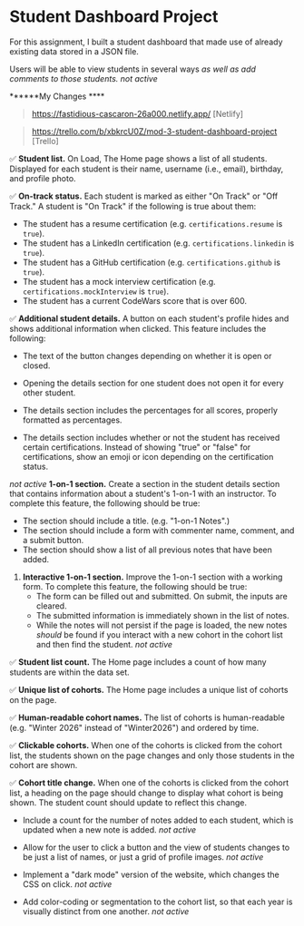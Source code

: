 # Student Dashboard Project

For this assignment, I built a student dashboard that made use of already existing data stored in a JSON file. 

Users will be able to view students in several ways 
_as well as add comments to those students._ *not active*


******My Changes ****

>https://fastidious-cascaron-26a000.netlify.app/ [Netlify]

>https://trello.com/b/xbkrcU0Z/mod-3-student-dashboard-project [Trello]


✅ **Student list.** On Load, The Home page shows a list of all students. Displayed for each student is their name, username (i.e., email), birthday, and profile photo.

 ✅ **On-track status.** Each student is marked as either "On Track" or "Off Track." A student is "On Track" if the following is true about them:
   - The student has a resume certification (e.g. `certifications.resume` is `true`).
   - The student has a LinkedIn certification (e.g. `certifications.linkedin` is `true`).
   - The student has a GitHub certification (e.g. `certifications.github` is `true`).
   - The student has a mock interview certification (e.g. `certifications.mockInterview` is `true`).
   - The student has a current CodeWars score that is over 600.

 ✅ **Additional student details.** A button on each student's profile hides and shows additional information when clicked. This feature includes the following:
   - The text of the button changes depending on whether it is open or closed.
   - Opening the details section for one student does not open it for every other student.


   - The details section includes the percentages for all scores, properly formatted as percentages.


   - The details section includes whether or not the student has received certain certifications. Instead of showing "true" or "false" for certifications, show an emoji or icon depending on the certification status.



*not active*
 **1-on-1 section.** Create a section in the student details section that contains information about a student's 1-on-1 with an instructor. To complete this feature, the following should be true:
   - The section should include a title. (e.g. "1-on-1 Notes".)
   - The section should include a form with commenter name, comment, and a submit button.
   - The section should show a list of all previous notes that have been added.

1. **Interactive 1-on-1 section.** Improve the 1-on-1 section with a working form. To complete this feature, the following should be true:
   - The form can be filled out and submitted. On submit, the inputs are cleared.
   - The submitted information is immediately shown in the list of notes.
   - While the notes will not persist if the page is loaded, the new notes _should_ be found if you interact with a new cohort in the cohort list and then find the student.
*not active*


✅  **Student list count.** The Home page includes a count of how many students are within the data set.

✅  **Unique list of cohorts.** The Home page includes a unique list of cohorts on the page.


✅  **Human-readable cohort names.** The list of cohorts is human-readable (e.g. "Winter 2026" instead of "Winter2026") and ordered by time.

✅  **Clickable cohorts.** When one of the cohorts is clicked from the cohort list, the students shown on the page changes and only those students in the cohort are shown.


✅ **Cohort title change.** When one of the cohorts is clicked from the cohort list, a heading on the page should change to display what cohort is being shown. The student count should update to reflect this change.





- Include a count for the number of notes added to each student, which is updated when a new note is added. *not active*

- Allow for the user to click a button and the view of students changes to be just a list of names, or just a grid of profile images. *not active*

- Implement a "dark mode" version of the website, which changes the CSS on click. *not active*

- Add color-coding or segmentation to the cohort list, so that each year is visually distinct from one another. *not active*


